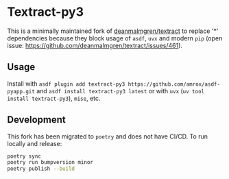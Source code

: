# Textract-py3

This is a minimally maintained fork of [deanmalmgren/textract](https://github.com/deanmalmgren/textract) to replace '*' dependencies because they block usage of `asdf`, `uvx` and modern `pip` (open issue: https://github.com/deanmalmgren/textract/issues/461).

## Usage

Install with `asdf plugin add textract-py3 https://github.com/amrox/asdf-pyapp.git` and `asdf install textract-py3 latest` or with `uvx` (`uv tool install textract-py3`), `mise`, etc.

## Development

This fork has been migrated to `poetry` and does not have CI/CD. To run locally and release:

```sh
poetry sync
poetry run bumpversion minor
poetry publish --build
```
